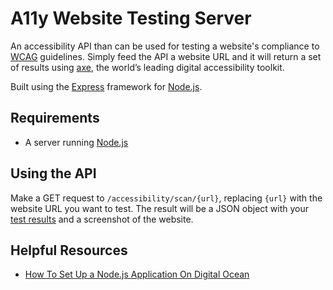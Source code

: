 # A11y Website Testing Server

An accessibility API than can be used for testing a website's compliance to [WCAG](https://www.w3.org/WAI/standards-guidelines/wcag/guidelines) guidelines. Simply feed the API a website URL and it will return a set of results using [axe](https://www.deque.com/axe/), the world’s leading digital accessibility toolkit.

Built using the [Express](https://expressjs.com/) framework for [Node.js](https://nodejs.org/en/). 

## Requirements

- A server running [Node.js](https://nodejs.org/en/)

## Using the API

Make a GET request to `/accessibility/scan/{url}`, replacing `{url}` with the website URL you want to test. The result will be a JSON object with your [test results](https://www.deque.com/axe/core-documentation/api-documentation/#results-object) and a screenshot of the website.

## Helpful Resources
- [How To Set Up a Node.js Application On Digital Ocean](https://www.digitalocean.com/community/tutorials/how-to-set-up-a-node-js-application-for-production-on-ubuntu-20-04)